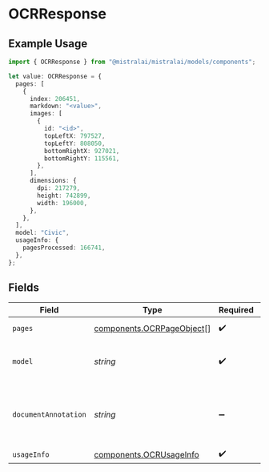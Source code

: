 # OCRResponse

## Example Usage

```typescript
import { OCRResponse } from "@mistralai/mistralai/models/components";

let value: OCRResponse = {
  pages: [
    {
      index: 206451,
      markdown: "<value>",
      images: [
        {
          id: "<id>",
          topLeftX: 797527,
          topLeftY: 808050,
          bottomRightX: 927021,
          bottomRightY: 115561,
        },
      ],
      dimensions: {
        dpi: 217279,
        height: 742899,
        width: 196000,
      },
    },
  ],
  model: "Civic",
  usageInfo: {
    pagesProcessed: 166741,
  },
};
```

## Fields

| Field                                                                  | Type                                                                   | Required                                                               | Description                                                            |
| ---------------------------------------------------------------------- | ---------------------------------------------------------------------- | ---------------------------------------------------------------------- | ---------------------------------------------------------------------- |
| `pages`                                                                | [components.OCRPageObject](../../models/components/ocrpageobject.md)[] | :heavy_check_mark:                                                     | List of OCR info for pages.                                            |
| `model`                                                                | *string*                                                               | :heavy_check_mark:                                                     | The model used to generate the OCR.                                    |
| `documentAnnotation`                                                   | *string*                                                               | :heavy_minus_sign:                                                     | Formatted response in the request_format if provided in json str       |
| `usageInfo`                                                            | [components.OCRUsageInfo](../../models/components/ocrusageinfo.md)     | :heavy_check_mark:                                                     | N/A                                                                    |